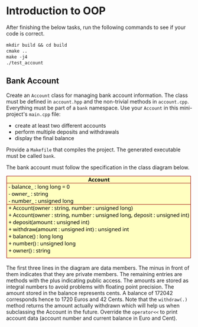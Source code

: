 # Introduction to OOP

After finishing the below tasks, run the following commands to see if your
code is correct.

```
mkdir build && cd build
cmake ..
make -j4
./test_account
```

## Bank Account
Create an `Account` class for managing bank account information. The class must
be defined in `account.hpp` and the non-trivial methods in `account.cpp`.
Everything must be part of a `bank` namespace.
Use your `Account` in this mini-project's `main.cpp` file:

* create at least two different accounts
* perform multiple deposits and withdrawals
* display the final balance

Provide a `Makefile` that compiles the project. The generated executable must
be called `bank`.

The bank account must follow the specification in the class diagram below.

 ![UML diagram showing Account class](images/account.svg)

The first three lines in the diagram are data members. The minus in front
of them indicates that they are private members. The remaining entries are
methods with the plus indicating public access.
The amounts are stored as integral numbers to avoid problems with floating
point precision. The amount stored in the balance represents cents.
A balance of 172042 corresponds hence to 1720 Euros and 42 Cents.
Note that the `withdraw(.)` method returns the amount actually withdrawn
which will help us when subclassing the Account in the future.
Override the `operator<<` to print account data (account number and current
balance in Euro and Cent).
